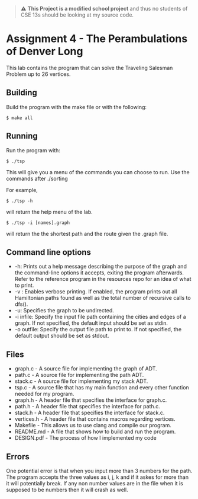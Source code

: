 > :warning: **This Project is a modified school project** and thus no students of CSE 13s should be looking at my source code.
# Assignment 4 - The Perambulations of Denver Long

This lab contains the program that can solve the Traveling Salesman Problem up to 26 vertices. 

## Building

Build the program with the make file or with the following:
```
$ make all
```

## Running

Run the program with:
```
$ ./tsp
```
This will give you a menu of the commands you can choose to run. Use the commands after ./sorting

For example,
```
$ ./tsp -h
```
will return the help menu of the lab.

```
$ ./tsp -i [names].graph
```
will return the the shortest path and the route given the .graph file.

## Command line options

* -h: Prints out a help message describing the purpose of the graph and the command-line options it accepts, exiting the program afterwards. Refer to the reference program in the resources repo for an idea of what to print.
* -v : Enables verbose printing. If enabled, the program prints out all Hamiltonian paths found as well as the total number of recursive calls to dfs().
* -u: Specifies the graph to be undirected.
* -i infile: Specify the input file path containing the cities and edges of a graph. If not specified, the default input should be set as stdin.
* -o outfile: Specify the output file path to print to. If not specified, the default output should be set as stdout.

## Files

* graph.c - A source file for implementing the graph of ADT.
* path.c - A source file for implementing the path ADT.
* stack.c - A source file for implementing my stack ADT.
* tsp.c - A source file that has my main function and every other function needed for my program.
* graph.h - A header file that specifies the interface for graph.c.
* path.h - A header file that specifies the interface for path.c.
* stack.h - A header file that specifies the interface for stack.c.
* vertices.h - A header file that contains macros regarding vertices.
* Makefile - This allows us to use clang and compile our program.
* README.md - A file that shows how to build and run the program.
* DESIGN.pdf - The process of how I implemented my code

## Errors

One potential error is that when you input more than 3 numbers for the path. The program accepts the three values as i, j, k and if it askes for more than it will potentially break. If any non number values are in the file when it is supposed to be numbers then it will crash as well.
